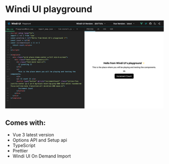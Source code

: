 # Windi UI playground

![site-screenshot](./public/windi-ui-playground.png)


## Comes with:

- Vue 3 latest version
- Options API and Setup api
- TypeScript
- Prettier 
- Windi UI On Demand Import
